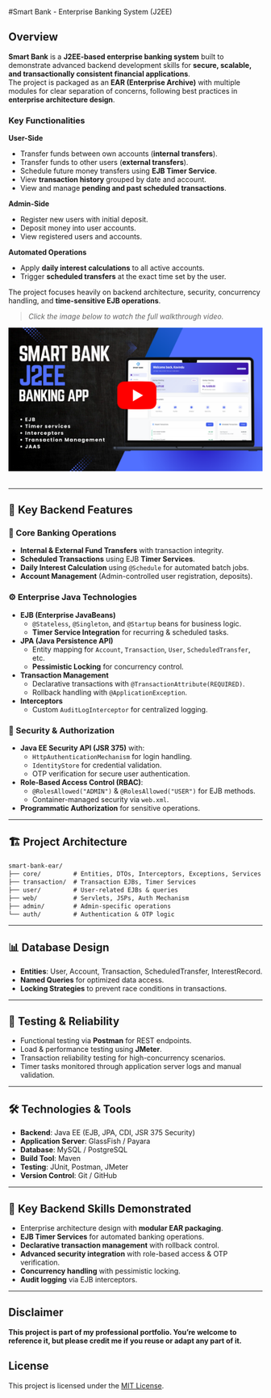 #Smart Bank - Enterprise Banking System (J2EE)

## Overview
**Smart Bank** is a **J2EE-based enterprise banking system** built to demonstrate advanced backend development skills for **secure, scalable, and transactionally consistent financial applications**.  
The project is packaged as an **EAR (Enterprise Archive)** with multiple modules for clear separation of concerns, following best practices in **enterprise architecture design**.

### Key Functionalities

**User-Side**
- Transfer funds between own accounts (**internal transfers**).
- Transfer funds to other users (**external transfers**).
- Schedule future money transfers using **EJB Timer Service**.
- View **transaction history** grouped by date and account.
- View and manage **pending and past scheduled transactions**.

**Admin-Side**
- Register new users with initial deposit.
- Deposit money into user accounts.
- View registered users and accounts.

**Automated Operations**
- Apply **daily interest calculations** to all active accounts.
- Trigger **scheduled transfers** at the exact time set by the user.

The project focuses heavily on backend architecture, security, concurrency handling, and **time-sensitive EJB operations**.

> *Click the image below to watch the full walkthrough video.*

[![Auction System Tutorial](img/img1.png)](https://youtu.be/oRse2fLKgzI?si=Sd45Vkean52HwN7g)
</br></br>


---

## 🚀 Key Backend Features
### 🏦 Core Banking Operations
- **Internal & External Fund Transfers** with transaction integrity.
- **Scheduled Transactions** using EJB **Timer Services**.
- **Daily Interest Calculation** using `@Schedule` for automated batch jobs.
- **Account Management** (Admin-controlled user registration, deposits).

### ⚙️ Enterprise Java Technologies
- **EJB (Enterprise JavaBeans)**  
  - `@Stateless`, `@Singleton`, and `@Startup` beans for business logic.
  - **Timer Service Integration** for recurring & scheduled tasks.
- **JPA (Java Persistence API)**  
  - Entity mapping for `Account`, `Transaction`, `User`, `ScheduledTransfer`, etc.
  - **Pessimistic Locking** for concurrency control.
- **Transaction Management**
  - Declarative transactions with `@TransactionAttribute(REQUIRED)`.
  - Rollback handling with `@ApplicationException`.
- **Interceptors**
  - Custom `AuditLogInterceptor` for centralized logging.

### 🔐 Security & Authorization
- **Java EE Security API (JSR 375)** with:
  - `HttpAuthenticationMechanism` for login handling.
  - `IdentityStore` for credential validation.
  - OTP verification for secure user authentication.
- **Role-Based Access Control (RBAC)**:
  - `@RolesAllowed("ADMIN")` & `@RolesAllowed("USER")` for EJB methods.
  - Container-managed security via `web.xml`.
- **Programmatic Authorization** for sensitive operations.

---

## 🏗️ Project Architecture
```
smart-bank-ear/
├── core/         # Entities, DTOs, Interceptors, Exceptions, Services
├── transaction/  # Transaction EJBs, Timer Services
├── user/         # User-related EJBs & queries
├── web/          # Servlets, JSPs, Auth Mechanism
├── admin/        # Admin-specific operations
└── auth/         # Authentication & OTP logic
```

---

## 📊 Database Design
- **Entities**: User, Account, Transaction, ScheduledTransfer, InterestRecord.
- **Named Queries** for optimized data access.
- **Locking Strategies** to prevent race conditions in transactions.

---

## 🧪 Testing & Reliability
- Functional testing via **Postman** for REST endpoints.
- Load & performance testing using **JMeter**.
- Transaction reliability testing for high-concurrency scenarios.
- Timer tasks monitored through application server logs and manual validation.

---

## 🛠️ Technologies & Tools
- **Backend**: Java EE (EJB, JPA, CDI, JSR 375 Security)
- **Application Server**: GlassFish / Payara
- **Database**: MySQL / PostgreSQL
- **Build Tool**: Maven
- **Testing**: JUnit, Postman, JMeter
- **Version Control**: Git / GitHub

---

## 🎯 Key Backend Skills Demonstrated
- Enterprise architecture design with **modular EAR packaging**.
- **EJB Timer Services** for automated banking operations.
- **Declarative transaction management** with rollback control.
- **Advanced security integration** with role-based access & OTP verification.
- **Concurrency handling** with pessimistic locking.
- **Audit logging** via EJB interceptors.

---

## Disclaimer

**This project is part of my professional portfolio. You’re welcome to reference it, but please credit me if you reuse or adapt any part of it.**

## License

This project is licensed under the [MIT License](LICENSE.md).
